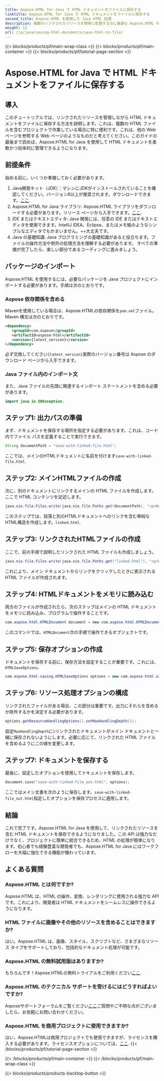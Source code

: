 ```yaml
---
title: Aspose.HTML for Java で HTML ドキュメントをファイルに保存する
linktitle: Aspose.HTML for Java で HTML ドキュメントをファイルに保存する
second_title: Aspose.HTML を使用した Java HTML 処理
description: 複数のリンクされたリソースを簡単に処理するのに最適な Aspose.HTML for Java を使用して HTML ドキュメントをファイルに保存する方法を学習します。
weight: 11
url: /ja/java/saving-html-documents/save-html-to-file/
---
```


{{< blocks/products/pf/main-wrap-class >}}
{{< blocks/products/pf/main-container >}}
{{< blocks/products/pf/tutorial-page-section >}}

# Aspose.HTML for Java で HTML ドキュメントをファイルに保存する

## 導入
このチュートリアルでは、リンクされたリソースを管理しながら HTML ドキュメントをファイルに保存する方法を説明します。これは、複数の HTML ファイルを含むプロジェクトで作業している場合に特に便利です。これは、他の Web ページを参照する Web ページのようなものだと考えてください。このガイドの最後まで読めば、Aspose.HTML for Java を使用して HTML ドキュメントを柔軟かつ効率的に管理できるようになります。
## 前提条件
始める前に、いくつか準備しておく必要があります。
1.  Java開発キット（JDK）：マシンにJDKがインストールされていることを確認してください。バージョン8以上が推奨されます。ダウンロードできます。[ここ](https://www.oracle.com/java/technologies/javase-jdk11-downloads.html).
2.  Aspose.HTML for Java ライブラリ: Aspose.HTML ライブラリをダウンロードする必要があります。リリース ページから入手できます。[ここ](https://releases.aspose.com/html/java/).
3. IDE またはテキストエディタ: Java 開発には、任意の IDE またはテキストエディタを使用できます。IntelliJ IDEA、Eclipse、またはメモ帳のようなシンプルなエディタでもかまいません。++大丈夫です。
4. Java の基礎知識: Java プログラミングの基礎知識があると役立ちます。ファイルの操作方法や例外の処理方法を理解する必要があります。
すべての準備が完了したら、楽しい部分であるコーディングに進みましょう。
## パッケージのインポート
Aspose.HTML を使用するには、必要なパッケージを Java プロジェクトにインポートする必要があります。手順は次のとおりです。
### Aspose 依存関係を含める
Mavenを使用している場合は、Aspose.HTMLの依存関係を`pom.xml`ファイル。Maven 構文は次のとおりです。
```xml
<dependency>
   <groupId>com.aspose</groupId>
   <artifactId>aspose-html</artifactId>
   <version>{latest_version}</version>
</dependency>
```
必ず交換してください`{latest_version}`実際のバージョン番号は Aspose のダウンロード ページから入手できます。
### Java ファイル内のインポート文
また、Java ファイルの先頭に関連するインポート ステートメントを含める必要があります。
```java
import java.io.IOException;
```

## ステップ1: 出力パスの準備
まず、ドキュメントを保存する場所を指定する必要があります。これは、コード内でファイル パスを定義することで実行できます。
```java
String documentPath = "save-with-linked-file.html";
```
ここでは、メインのHTMLドキュメントに名前を付けます`save-with-linked-file.html`.
## ステップ2: メインHTMLファイルの作成
次に、別のドキュメントにリンクするメインの HTML ファイルを作成します。ここで HTML コンテンツを記述します。
```java
java.nio.file.Files.write(java.nio.file.Paths.get(documentPath), "<p>Hello World!</p><a href='linked.html'>linked file</a>".getBytes());
```
このステップでは、段落と別のHTMLドキュメントへのリンクを含む単純なHTML構造を作成します。`linked.html`.
## ステップ3: リンクされたHTMLファイルの作成
ここで、前の手順で説明したリンクされた HTML ファイルも作成しましょう。
```java
java.nio.file.Files.write(java.nio.file.Paths.get("linked.html"), "<p>Hello linked file!</p>".getBytes());
```
これにより、メイン ドキュメントからリンクをクリックしたときに表示される HTML ファイルが作成されます。
## ステップ4: HTMLドキュメントをメモリに読み込む
両方のファイルが作成されたら、次のステップはメインの HTML ドキュメントをメモリに読み込み、プログラムで操作することです。
```java
com.aspose.html.HTMLDocument document = new com.aspose.html.HTMLDocument(documentPath);
```
このコマンドでは、`HTMLDocument`次の手順で操作できるオブジェクトです。
## ステップ5: 保存オプションの作成
ドキュメントを保存する前に、保存方法を設定することが重要です。これには、`HTMLSaveOptions`.
```java
com.aspose.html.saving.HTMLSaveOptions options = new com.aspose.html.saving.HTMLSaveOptions();
```
## ステップ6: リソース処理オプションの構成
リンクされたファイルがある場合、この部分は重要です。出力にそれらを含めるか除外するかを決定する必要があります。 
```java
options.getResourceHandlingOptions().setMaxHandlingDepth(1);
```
設定`MaxHandlingDepth`に`1`リンクされたドキュメントがメイン ドキュメントと一緒に保存されないようにします。必要に応じて、リンクされた HTML ファイルを含めるようにこの値を変更します。
## ステップ7: ドキュメントを保存する
最後に、設定したオプションを使用してドキュメントを保存します。
```java
document.save("save-with-linked-file_out.html", options);
```
ここではメイン文書を次のように保存します。`save-with-linked-file_out.html`指定したオプションを保存プロセスに適用します。
## 結論
これで完了です。Aspose.HTML for Java を使用して、リンクされたリソースを含む HTML ドキュメントを保存できるようになりました。この API は強力なだけでなく、プロジェクトに簡単に統合できるため、HTML の処理が簡単になります。初心者でも経験豊富な開発者でも、Aspose.HTML for Java にはワークフローを大幅に強化できる機能が備わっています。
## よくある質問
### Aspose.HTML とは何ですか?  
Aspose.HTML は、HTML の操作、変換、レンダリングに使用される強力な API です。これにより、開発者は HTML ドキュメントをシームレスに操作できるようになります。
### HTML ファイルに画像やその他のリソースを含めることはできますか?  
はい。Aspose.HTML は、画像、スタイル、スクリプトなど、さまざまなリソース タイプをサポートしており、包括的なドキュメント処理が可能です。
### Aspose.HTML の無料試用版はありますか?  
もちろんです！Aspose.HTMLの無料トライアルをご利用ください[ここ](https://releases.aspose.com/).
### Aspose.HTML のテクニカル サポートを受けるにはどうすればよいですか?  
Asposeサポートフォーラムをご覧ください[ここ](https://forum.aspose.com/c/html/29)ご質問やご不明な点がございましたら、お気軽にお問い合わせください。
### Aspose.HTML を商用プロジェクトに使用できますか?  
はい、Aspose.HTMLは商用プロジェクトでも使用できますが、ライセンスを購入する必要があります。ライセンスオプションについては、[ここ](https://purchase.aspose.com/buy).
{{< /blocks/products/pf/tutorial-page-section >}}

{{< /blocks/products/pf/main-container >}}
{{< /blocks/products/pf/main-wrap-class >}}

{{< blocks/products/products-backtop-button >}}
